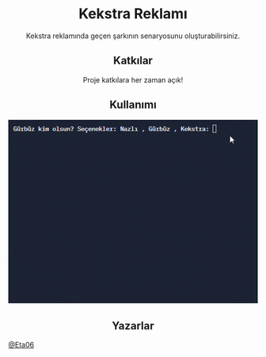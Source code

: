   
<h1 align="center">Kekstra Reklamı</h1>

<p align ="center">Kekstra reklamında geçen şarkının senaryosunu oluşturabilirsiniz.</p>



<h2 align="center">Katkılar</h2>

<p align ="center">Proje katkılara her zaman açık!</p>




<h2 align="center">Kullanımı</h2>
<p align="center">
  <img src="https://github.com/Eta06/kekstra/blob/main/Kekstra-GitHub.gif?raw=true"/>
</p>
  


<h2 align="center">Yazarlar</h2>

[@Eta06](https://github.com/Eta06)
